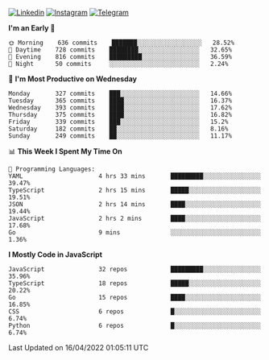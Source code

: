 [![Linkedin](https://img.shields.io/badge/-Archie-blue?style=flat-square&labelColor=gray&logo=Linkedin&logoColor=white&link=https://www.linkedin.com/in/archisdi)](https://www.linkedin.com/in/archisdi)
[![Instagram](https://img.shields.io/badge/-@archisdi-orange?style=flat-square&labelColor=gray&logo=Instagram&logoColor=white&link=https://www.instagram.com/archisdi)](https://www.instagram.com/archisdi)
[![Telegram](https://img.shields.io/badge/-aai-informational?style=flat-square&labelColor=gray&logo=telegram&logoColor=white&link=https://t.me/archisdi)](https://t.me/archisdi)

<!--START_SECTION:waka-->
**I'm an Early 🐤** 

```text
🌞 Morning    636 commits    ███████░░░░░░░░░░░░░░░░░░   28.52% 
🌆 Daytime    728 commits    ████████░░░░░░░░░░░░░░░░░   32.65% 
🌃 Evening    816 commits    █████████░░░░░░░░░░░░░░░░   36.59% 
🌙 Night      50 commits     ░░░░░░░░░░░░░░░░░░░░░░░░░   2.24%

```
📅 **I'm Most Productive on Wednesday** 

```text
Monday       327 commits    ███░░░░░░░░░░░░░░░░░░░░░░   14.66% 
Tuesday      365 commits    ████░░░░░░░░░░░░░░░░░░░░░   16.37% 
Wednesday    393 commits    ████░░░░░░░░░░░░░░░░░░░░░   17.62% 
Thursday     375 commits    ████░░░░░░░░░░░░░░░░░░░░░   16.82% 
Friday       339 commits    ███░░░░░░░░░░░░░░░░░░░░░░   15.2% 
Saturday     182 commits    ██░░░░░░░░░░░░░░░░░░░░░░░   8.16% 
Sunday       249 commits    ██░░░░░░░░░░░░░░░░░░░░░░░   11.17%

```


📊 **This Week I Spent My Time On** 

```text
💬 Programming Languages: 
YAML                     4 hrs 33 mins       █████████░░░░░░░░░░░░░░░░   39.47% 
TypeScript               2 hrs 15 mins       █████░░░░░░░░░░░░░░░░░░░░   19.51% 
JSON                     2 hrs 14 mins       ████░░░░░░░░░░░░░░░░░░░░░   19.44% 
JavaScript               2 hrs 2 mins        ████░░░░░░░░░░░░░░░░░░░░░   17.68% 
Go                       9 mins              ░░░░░░░░░░░░░░░░░░░░░░░░░   1.36%

```

**I Mostly Code in JavaScript** 

```text
JavaScript               32 repos            █████████░░░░░░░░░░░░░░░░   35.96% 
TypeScript               18 repos            █████░░░░░░░░░░░░░░░░░░░░   20.22% 
Go                       15 repos            ████░░░░░░░░░░░░░░░░░░░░░   16.85% 
CSS                      6 repos             █░░░░░░░░░░░░░░░░░░░░░░░░   6.74% 
Python                   6 repos             █░░░░░░░░░░░░░░░░░░░░░░░░   6.74%

```



 Last Updated on 16/04/2022 01:05:11 UTC
<!--END_SECTION:waka-->